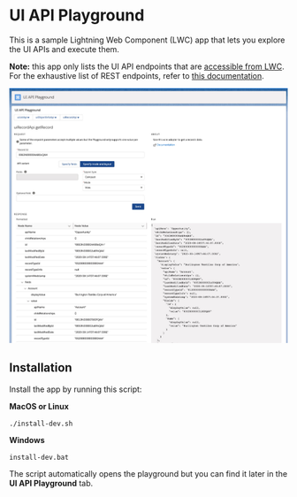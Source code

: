 # UI API Playground

This is a sample Lightning Web Component (LWC) app that lets you explore the UI APIs and execute them.

**Note:** this app only lists the UI API endpoints that are [accessible from LWC](https://developer.salesforce.com/docs/component-library/documentation/en/48.0/lwc/lwc.reference_ui_api).<br/>
For the exhaustive list of REST endpoints, refer to [this documentation](https://developer.salesforce.com/docs/atlas.en-us.uiapi.meta/uiapi/ui_api_get_started.htm).

<img src="screenshots/app.jpg" alt="Screenshot of UI API playground"/>

## Installation

Install the app by running this script:

 **MacOS or Linux**

 ```
 ./install-dev.sh
 ```

 **Windows**

 ```
 install-dev.bat
 ```

The script automatically opens the playground but you can find it later in the **UI API Playground** tab.
